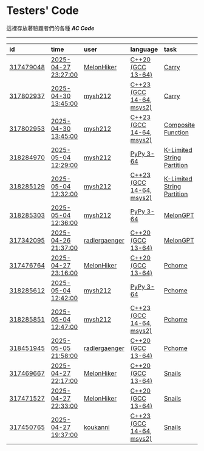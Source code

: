 # Testers' Code

這裡存放著驗題者們的各種 ***AC Code***

---

| id                                                                                          | time                                                                                                  | user                                                                                            | language                                                                                                   | task                                                                                                         |
|:--------------------------------------------------------------------------------------------|:------------------------------------------------------------------------------------------------------|:------------------------------------------------------------------------------------------------|:-----------------------------------------------------------------------------------------------------------|:-------------------------------------------------------------------------------------------------------------|
| [317479048](https://github.com/mysh212/CHSH-nhspc114-PRE/blob/master/Testers/317479048.cpp) | [2025-04-27 23:27:00](https://github.com/mysh212/CHSH-nhspc114-PRE/blob/master/Testers/317479048.cpp) | [MelonHiker](https://github.com/mysh212/CHSH-nhspc114-PRE/blob/master/Testers/317479048.cpp)    | [C++20 (GCC 13-64)](https://github.com/mysh212/CHSH-nhspc114-PRE/blob/master/Testers/317479048.cpp)        | [Carry](https://github.com/mysh212/CHSH-nhspc114-PRE/blob/master/Testers/317479048.cpp)                      |
| [317802937](https://github.com/mysh212/CHSH-nhspc114-PRE/blob/master/Testers/317802937.cpp) | [2025-04-30 13:45:00](https://github.com/mysh212/CHSH-nhspc114-PRE/blob/master/Testers/317802937.cpp) | [mysh212](https://github.com/mysh212/CHSH-nhspc114-PRE/blob/master/Testers/317802937.cpp)       | [C++23 (GCC 14-64, msys2)](https://github.com/mysh212/CHSH-nhspc114-PRE/blob/master/Testers/317802937.cpp) | [Carry](https://github.com/mysh212/CHSH-nhspc114-PRE/blob/master/Testers/317802937.cpp)                      |
| [317802953](https://github.com/mysh212/CHSH-nhspc114-PRE/blob/master/Testers/317802953.cpp) | [2025-04-30 13:45:00](https://github.com/mysh212/CHSH-nhspc114-PRE/blob/master/Testers/317802953.cpp) | [mysh212](https://github.com/mysh212/CHSH-nhspc114-PRE/blob/master/Testers/317802953.cpp)       | [C++23 (GCC 14-64, msys2)](https://github.com/mysh212/CHSH-nhspc114-PRE/blob/master/Testers/317802953.cpp) | [Composite Function](https://github.com/mysh212/CHSH-nhspc114-PRE/blob/master/Testers/317802953.cpp)         |
| [318284970](https://github.com/mysh212/CHSH-nhspc114-PRE/blob/master/Testers/318284970.py)  | [2025-05-04 12:29:00](https://github.com/mysh212/CHSH-nhspc114-PRE/blob/master/Testers/318284970.py)  | [mysh212](https://github.com/mysh212/CHSH-nhspc114-PRE/blob/master/Testers/318284970.py)        | [PyPy 3-64](https://github.com/mysh212/CHSH-nhspc114-PRE/blob/master/Testers/318284970.py)                 | [K-Limited String Partition](https://github.com/mysh212/CHSH-nhspc114-PRE/blob/master/Testers/318284970.py)  |
| [318285129](https://github.com/mysh212/CHSH-nhspc114-PRE/blob/master/Testers/318285129.cpp) | [2025-05-04 12:32:00](https://github.com/mysh212/CHSH-nhspc114-PRE/blob/master/Testers/318285129.cpp) | [mysh212](https://github.com/mysh212/CHSH-nhspc114-PRE/blob/master/Testers/318285129.cpp)       | [C++23 (GCC 14-64, msys2)](https://github.com/mysh212/CHSH-nhspc114-PRE/blob/master/Testers/318285129.cpp) | [K-Limited String Partition](https://github.com/mysh212/CHSH-nhspc114-PRE/blob/master/Testers/318285129.cpp) |
| [318285303](https://github.com/mysh212/CHSH-nhspc114-PRE/blob/master/Testers/318285303.py)  | [2025-05-04 12:36:00](https://github.com/mysh212/CHSH-nhspc114-PRE/blob/master/Testers/318285303.py)  | [mysh212](https://github.com/mysh212/CHSH-nhspc114-PRE/blob/master/Testers/318285303.py)        | [PyPy 3-64](https://github.com/mysh212/CHSH-nhspc114-PRE/blob/master/Testers/318285303.py)                 | [MelonGPT](https://github.com/mysh212/CHSH-nhspc114-PRE/blob/master/Testers/318285303.py)                    |
| [317342095](https://github.com/mysh212/CHSH-nhspc114-PRE/blob/master/Testers/317342095.cpp) | [2025-04-26 21:37:00](https://github.com/mysh212/CHSH-nhspc114-PRE/blob/master/Testers/317342095.cpp) | [radlergaenger](https://github.com/mysh212/CHSH-nhspc114-PRE/blob/master/Testers/317342095.cpp) | [C++20 (GCC 13-64)](https://github.com/mysh212/CHSH-nhspc114-PRE/blob/master/Testers/317342095.cpp)        | [MelonGPT](https://github.com/mysh212/CHSH-nhspc114-PRE/blob/master/Testers/317342095.cpp)                   |
| [317476764](https://github.com/mysh212/CHSH-nhspc114-PRE/blob/master/Testers/317476764.cpp) | [2025-04-27 23:16:00](https://github.com/mysh212/CHSH-nhspc114-PRE/blob/master/Testers/317476764.cpp) | [MelonHiker](https://github.com/mysh212/CHSH-nhspc114-PRE/blob/master/Testers/317476764.cpp)    | [C++20 (GCC 13-64)](https://github.com/mysh212/CHSH-nhspc114-PRE/blob/master/Testers/317476764.cpp)        | [Pchome](https://github.com/mysh212/CHSH-nhspc114-PRE/blob/master/Testers/317476764.cpp)                     |
| [318285612](https://github.com/mysh212/CHSH-nhspc114-PRE/blob/master/Testers/318285612.py)  | [2025-05-04 12:42:00](https://github.com/mysh212/CHSH-nhspc114-PRE/blob/master/Testers/318285612.py)  | [mysh212](https://github.com/mysh212/CHSH-nhspc114-PRE/blob/master/Testers/318285612.py)        | [PyPy 3-64](https://github.com/mysh212/CHSH-nhspc114-PRE/blob/master/Testers/318285612.py)                 | [Pchome](https://github.com/mysh212/CHSH-nhspc114-PRE/blob/master/Testers/318285612.py)                      |
| [318285851](https://github.com/mysh212/CHSH-nhspc114-PRE/blob/master/Testers/318285851.cpp) | [2025-05-04 12:47:00](https://github.com/mysh212/CHSH-nhspc114-PRE/blob/master/Testers/318285851.cpp) | [mysh212](https://github.com/mysh212/CHSH-nhspc114-PRE/blob/master/Testers/318285851.cpp)       | [C++23 (GCC 14-64, msys2)](https://github.com/mysh212/CHSH-nhspc114-PRE/blob/master/Testers/318285851.cpp) | [Pchome](https://github.com/mysh212/CHSH-nhspc114-PRE/blob/master/Testers/318285851.cpp)                     |
| [318451945](https://github.com/mysh212/CHSH-nhspc114-PRE/blob/master/Testers/318451945.cpp) | [2025-05-05 21:58:00](https://github.com/mysh212/CHSH-nhspc114-PRE/blob/master/Testers/318451945.cpp) | [radlergaenger](https://github.com/mysh212/CHSH-nhspc114-PRE/blob/master/Testers/318451945.cpp) | [C++20 (GCC 13-64)](https://github.com/mysh212/CHSH-nhspc114-PRE/blob/master/Testers/318451945.cpp)        | [Pchome](https://github.com/mysh212/CHSH-nhspc114-PRE/blob/master/Testers/318451945.cpp)                     |
| [317469667](https://github.com/mysh212/CHSH-nhspc114-PRE/blob/master/Testers/317469667.cpp) | [2025-04-27 22:17:00](https://github.com/mysh212/CHSH-nhspc114-PRE/blob/master/Testers/317469667.cpp) | [MelonHiker](https://github.com/mysh212/CHSH-nhspc114-PRE/blob/master/Testers/317469667.cpp)    | [C++20 (GCC 13-64)](https://github.com/mysh212/CHSH-nhspc114-PRE/blob/master/Testers/317469667.cpp)        | [Snails](https://github.com/mysh212/CHSH-nhspc114-PRE/blob/master/Testers/317469667.cpp)                     |
| [317471527](https://github.com/mysh212/CHSH-nhspc114-PRE/blob/master/Testers/317471527.cpp) | [2025-04-27 22:33:00](https://github.com/mysh212/CHSH-nhspc114-PRE/blob/master/Testers/317471527.cpp) | [MelonHiker](https://github.com/mysh212/CHSH-nhspc114-PRE/blob/master/Testers/317471527.cpp)    | [C++20 (GCC 13-64)](https://github.com/mysh212/CHSH-nhspc114-PRE/blob/master/Testers/317471527.cpp)        | [Snails](https://github.com/mysh212/CHSH-nhspc114-PRE/blob/master/Testers/317471527.cpp)                     |
| [317450765](https://github.com/mysh212/CHSH-nhspc114-PRE/blob/master/Testers/317450765.cpp) | [2025-04-27 19:37:00](https://github.com/mysh212/CHSH-nhspc114-PRE/blob/master/Testers/317450765.cpp) | [koukanni](https://github.com/mysh212/CHSH-nhspc114-PRE/blob/master/Testers/317450765.cpp)      | [C++23 (GCC 14-64, msys2)](https://github.com/mysh212/CHSH-nhspc114-PRE/blob/master/Testers/317450765.cpp) | [Snails](https://github.com/mysh212/CHSH-nhspc114-PRE/blob/master/Testers/317450765.cpp)                     |